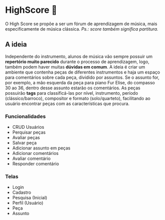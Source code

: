 # HighScore 🎼
O High Score se propõe a ser um fórum de aprendizagem de música, mais especificamente de música clássica. *Ps.: score também significa partitura.*

## A ideia
Independente do instrumento, alunos de música vão sempre possuir um **repertório muito parecido** durante o processo de aprendizagem, logo, também podem haver muitas **dúvidas em comum**. A ideia é criar um ambiente que contenha peças de diferentes instrumentos e haja um espaço para comentários sobre cada peça, dividido por assuntos. Se o assunto for, por exemplo, a mão esquerda da peça para piano Fur Elise, do compasso 30 ao 36, dentro desse assunto estarão os comentários.
As peças possuirão **tags** para classificá-las por nível, instrumento, período (clássico/barroco), compositor e formato (solo/quarteto), facilitando ao usuário encontrar peças com as características que procura.

### Funcionalidades
* CRUD Usuários
* Perquisar peças
* Avaliar peças
* Salvar peça
* Adicionar assunto em peças
* Adicionar comentários
* Avaliar comentário
* Responder comentário

### Telas
* Login
* Cadastro
* Pesquisa (Inicial)
* Perfil (Usuário)
* Peça
* Assunto
